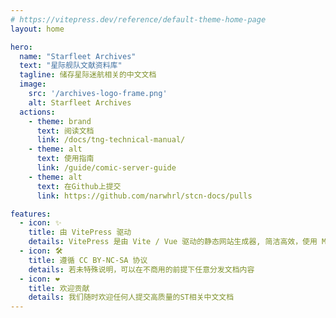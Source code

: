 ```yaml
---
# https://vitepress.dev/reference/default-theme-home-page
layout: home

hero:
  name: "Starfleet Archives"
  text: "星际舰队文献资料库"
  tagline: 储存星际迷航相关的中文文档
  image:
    src: '/archives-logo-frame.png'
    alt: Starfleet Archives
  actions:
    - theme: brand
      text: 阅读文档
      link: /docs/tng-technical-manual/
    - theme: alt
      text: 使用指南
      link: /guide/comic-server-guide
    - theme: alt
      text: 在Github上提交
      link: https://github.com/narwhrl/stcn-docs/pulls

features:
  - icon: ✨
    title: 由 VitePress 驱动
    details: VitePress 是由 Vite / Vue 驱动的静态网站生成器, 简洁高效，使用 Markdown 语法。
  - icon: 🛠️
    title: 遵循 CC BY-NC-SA 协议
    details: 若未特殊说明，可以在不商用的前提下任意分发文档内容
  - icon: ❤️
    title: 欢迎贡献
    details: 我们随时欢迎任何人提交高质量的ST相关中文文档
---
```


